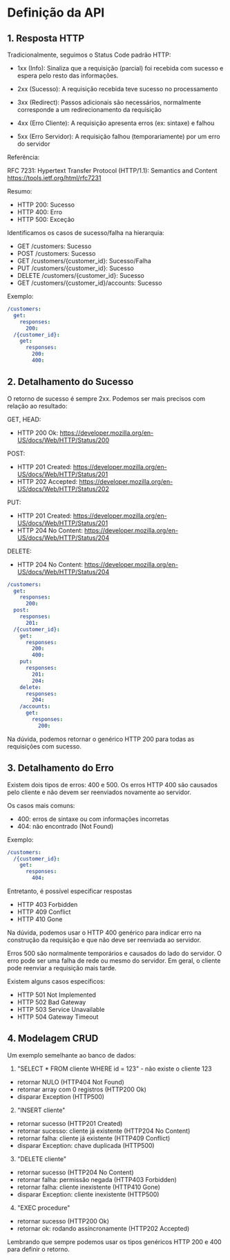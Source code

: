 Definição da API
==================

## 1. Resposta HTTP ##

Tradicionalmente, seguimos o Status Code padrão HTTP:

- 1xx (Info): Sinaliza que a requisição (parcial) foi recebida com sucesso
              e espera pelo resto das informações.

- 2xx (Sucesso): A requisição recebida teve sucesso no processamento

- 3xx (Redirect): Passos adicionais são necessários, normalmente corresponde
              a um redirecionamento da requisição

- 4xx (Erro Cliente): A requisição apresenta erros (ex: sintaxe) e falhou

- 5xx (Erro Servidor): A requisição falhou (temporariamente) por um erro do servidor

Referência:

  RFC 7231: Hypertext Transfer Protocol (HTTP/1.1): Semantics and Content
  https://tools.ietf.org/html/rfc7231

Resumo:
- HTTP 200: Sucesso
- HTTP 400: Erro
- HTTP 500: Exceção

Identificamos os casos de sucesso/falha na hierarquia:

- GET /customers: Sucesso
- POST /customers: Sucesso
- GET /customers/{customer_id}: Sucesso/Falha
- PUT /customers/{customer_id}: Sucesso
- DELETE /customers/{customer_id}: Sucesso
- GET /customers/{customer_id}/accounts: Sucesso

Exemplo:

```yaml
/customers:
  get:
    responses:
      200:
  /{customer_id}:
    get:
      responses:
        200:
        400:
```

## 2. Detalhamento do Sucesso ##

O retorno de sucesso é sempre 2xx. Podemos ser mais precisos com relação
ao resultado:

GET, HEAD:
- HTTP 200 Ok: https://developer.mozilla.org/en-US/docs/Web/HTTP/Status/200

POST:
- HTTP 201 Created: https://developer.mozilla.org/en-US/docs/Web/HTTP/Status/201
- HTTP 202 Accepted: https://developer.mozilla.org/en-US/docs/Web/HTTP/Status/202

PUT:
- HTTP 201 Created: https://developer.mozilla.org/en-US/docs/Web/HTTP/Status/201
- HTTP 204 No Content: https://developer.mozilla.org/en-US/docs/Web/HTTP/Status/204

DELETE:
- HTTP 204 No Content: https://developer.mozilla.org/en-US/docs/Web/HTTP/Status/204

```yaml
/customers:
  get:
    responses:
      200:
  post:
    responses:
      201:
  /{customer_id}:
    get:
      responses:
        200:
        400:
    put:
      responses:
        201:
        204:
    delete:
      responses:
        204:          
    /accounts:
      get:
        responses:
          200:
```

Na dúvida, podemos retornar o genérico HTTP 200 para todas as requisições com sucesso.

## 3. Detalhamento do Erro ##

Existem dois tipos de erros: 400 e 500. Os erros HTTP 400 são causados pelo cliente
e não devem ser reenviados novamente ao servidor.

Os casos mais comuns:
- 400: erros de sintaxe ou com informações incorretas
- 404: não encontrado (Not Found)

Exemplo:

```yaml
/customers:
  /{customer_id}:
    get:
      responses:
        404:
```

Entretanto, é possível especificar respostas

- HTTP 403 Forbidden
- HTTP 409 Conflict
- HTTP 410 Gone

Na dúvida, podemos usar o HTTP 400 genérico para indicar erro na construção da
requisição e que não deve ser reenviada ao servidor.

Erros 500 são normalmente temporários e causados do lado do servidor. O erro
pode ser uma falha de rede ou mesmo do servidor. Em geral, o cliente pode reenviar
a requisição mais tarde.

Existem alguns casos específicos:
- HTTP 501 Not Implemented
- HTTP 502 Bad Gateway
- HTTP 503 Service Unavailable
- HTTP 504 Gateway Timeout


## 4. Modelagem CRUD ##

Um exemplo semelhante ao banco de dados:

1. "SELECT * FROM cliente WHERE id = 123" - não existe o cliente 123
- retornar NULO (HTTP404 Not Found)
- retornar array com 0 registros (HTTP200 Ok)
- disparar Exception (HTTP500)

2. "INSERT cliente"
- retornar sucesso (HTTP201 Created)
- retornar sucesso: cliente já existente (HTTP204 No Content)
- retornar falha: cliente já existente (HTTP409 Conflict)
- disparar Exception: chave duplicada (HTTP500)

3. "DELETE cliente"
- retornar sucesso (HTTP204 No Content)
- retornar falha: permissão negada (HTTP403 Forbidden)
- retornar falha: cliente inexistente (HTTP410 Gone)
- disparar Exception: cliente inexistente (HTTP500)

4. "EXEC procedure"
- retornar sucesso (HTTP200 Ok)
- retornar ok: rodando assíncronamente (HTTP202 Accepted)

Lembrando que sempre podemos usar os tipos genéricos HTTP 200 e 400 para
definir o retorno.
